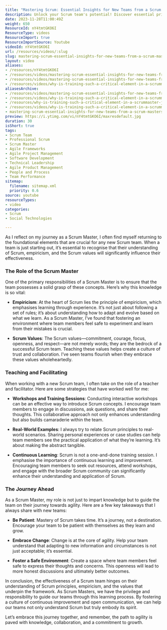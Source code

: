 ```yaml
---
title: "Mastering Scrum: Essential Insights for New Teams from a Scrum Master's Journey"
description: Unlock your Scrum team's potential! Discover essential principles, values, and strategies for effective learning and collaboration in this insightful guide.
date: 2023-11-28T11:00:49Z
weight: 650
ResourceId: nY4tmtGKO6I
ResourceType: videos
ResourceImport: true
ResourceImportSource: Youtube
videoId: nY4tmtGKO6I
url: /resources/videos/:slug
slug: mastering-scrum-essential-insights-for-new-teams-from-a-scrum-masters-journey-nY4tmtGKO6I
layout: video
aliases:
- /resources/nY4tmtGKO6I
- /resources/videos/mastering-scrum-essential-insights-for-new-teams-from-a-scrum-masters-journey-nY4tmtGKO6I
- /resources/videos/mastering-scrum-essential-insights-for-new-teams-from-a-scrum-masters-journey
- /resources/videos/why-is-training-such-a-critical-element-in-a-scrummaster-journey
aliasesArchive:
- /resources/videos/mastering-scrum-essential-insights-for-new-teams-from-a-scrum-masters-journey
- /resources/videos/why-is-training-such-a-critical-element-in-a-scrummaster-journey-
- /resources/why-is-training-such-a-critical-element-in-a-scrummaster-journey-
- /resources/videos/why-is-training-such-a-critical-element-in-a-scrummaster-journey
- mastering-scrum-essential-insights-for-new-teams-from-a-scrum-masters-journey-nY4tmtGKO6I
preview: https://i.ytimg.com/vi/nY4tmtGKO6I/maxresdefault.jpg
duration: 30
isShort: true
tags:
- Scrum Team
- Professional Scrum
- Scrum Master
- Agile Frameworks
- Agile Project Management
- Software Development
- Technical Leadership
- Agile Product Management
- People and Process
- Team Performance
sitemap:
  filename: sitemap.xml
  priority: 0.6
source: youtube
resourceTypes:
- video
categories:
- Scrum
- Social Technologies

---
```

As I reflect on my journey as a Scrum Master, I often find myself returning to the foundational elements that are crucial for any new Scrum team. When a team is just starting out, it’s essential to recognise that their understanding of Scrum, empiricism, and the Scrum values will significantly influence their effectiveness. 

### The Role of the Scrum Master

One of the primary responsibilities of a Scrum Master is to ensure that the team possesses a solid grasp of these concepts. Here’s why this knowledge is so vital:

- **Empiricism**: At the heart of Scrum lies the principle of empiricism, which emphasises learning through experience. It’s not just about following a set of rules; it’s about understanding how to adapt and evolve based on what we learn. As a Scrum Master, I’ve found that fostering an environment where team members feel safe to experiment and learn from their mistakes is crucial. 

- **Scrum Values**: The Scrum values—commitment, courage, focus, openness, and respect—are not merely words; they are the bedrock of a successful Scrum team. Teaching these values helps create a culture of trust and collaboration. I’ve seen teams flourish when they embrace these values wholeheartedly.

### Teaching and Facilitating

When working with a new Scrum team, I often take on the role of a teacher and facilitator. Here are some strategies that have worked well for me:

- **Workshops and Training Sessions**: Conducting interactive workshops can be an effective way to introduce Scrum concepts. I encourage team members to engage in discussions, ask questions, and share their thoughts. This collaborative approach not only enhances understanding but also builds camaraderie within the team.

- **Real-World Examples**: I always try to relate Scrum principles to real-world scenarios. Sharing personal experiences or case studies can help team members see the practical application of what they’re learning. It’s about making the abstract tangible.

- **Continuous Learning**: Scrum is not a one-and-done training session. I emphasise the importance of continuous learning and improvement. Encouraging team members to seek out resources, attend workshops, and engage with the broader Scrum community can significantly enhance their understanding and application of Scrum.

### The Journey Ahead

As a Scrum Master, my role is not just to impart knowledge but to guide the team on their journey towards agility. Here are a few key takeaways that I always share with new teams:

- **Be Patient**: Mastery of Scrum takes time. It’s a journey, not a destination. Encourage your team to be patient with themselves as they learn and grow.

- **Embrace Change**: Change is at the core of agility. Help your team understand that adapting to new information and circumstances is not just acceptable; it’s essential.

- **Foster a Safe Environment**: Create a space where team members feel safe to express their thoughts and concerns. This openness will lead to more honest discussions and ultimately better outcomes.

In conclusion, the effectiveness of a Scrum team hinges on their understanding of Scrum principles, empiricism, and the values that underpin the framework. As Scrum Masters, we have the privilege and responsibility to guide our teams through this learning process. By fostering a culture of continuous improvement and open communication, we can help our teams not only understand Scrum but truly embody its spirit. 

Let’s embrace this journey together, and remember, the path to agility is paved with knowledge, collaboration, and a commitment to growth.
